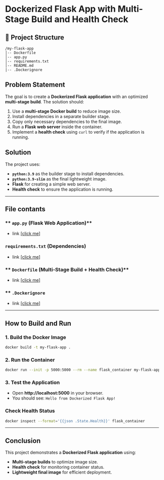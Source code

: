 # Dockerized Flask App with Multi-Stage Build and Health Check

## 📁 Project Structure
```
/my-flask-app
│-- Dockerfile
│-- app.py
│-- requirements.txt
│-- README.md
|-- .Dockerignore
```

## Problem Statement
The goal is to create a **Dockerized Flask application** with an optimized **multi-stage build**. The solution should:
1. Use a **multi-stage Docker build** to reduce image size.
2. Install dependencies in a separate builder stage.
3. Copy only necessary dependencies to the final image.
4. Run a **Flask web server** inside the container.
5. Implement a **health check** using `curl` to verify if the application is running.

## Solution
The project uses:
- **`python:3.9`** as the builder stage to install dependencies.
- **`python:3.9-slim`** as the final lightweight image.
- **Flask** for creating a simple web server.
- **Health check** to ensure the application is running.

---

##  File contants

### ** `app.py` (Flask Web Application)**
-   link <a href='./app.py'> [click me]</a>

### **`requirements.txt` (Dependencies)**
-   link <a href='./requirements.txt'> [click me]</a>

### ** `Dockerfile` (Multi-Stage Build + Health Check)**
-   link <a href='./Dockerfile'> [click me]</a>

### ** `.Dockerignore`
-   link <a href='./.Dockerignore'> [click me]</a>

---

## How to Build and Run

### **1. Build the Docker Image**
```sh
docker build -t my-flask-app .
```

### **2. Run the Container**
```sh
docker run --init -p 5000:5000 --rm --name flask_container my-flask-app
```

### **3. Test the Application**
- Open **http://localhost:5000** in your browser.
- You should see: `Hello from Dockerized Flask App!`

### **Check Health Status**
```sh
docker inspect --format='{{json .State.Health}}' flask_container
```
---

## Conclusion
This project demonstrates a **Dockerized Flask application** using:
- **Multi-stage builds** to optimize image size.
- **Health check** for monitoring container status.
- **Lightweight final image** for efficient deployment.



